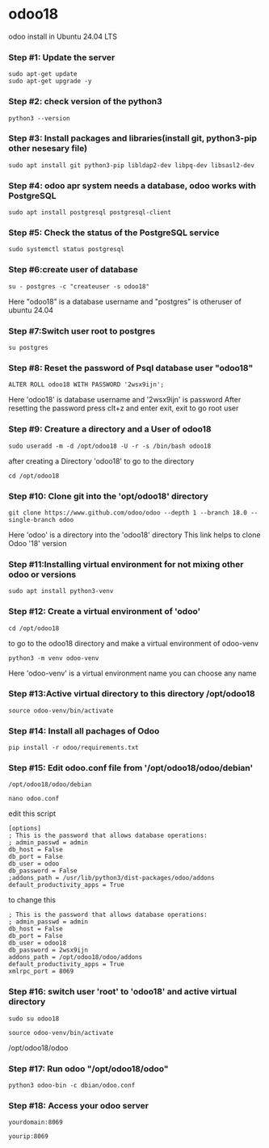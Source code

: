 # odoo18
odoo install in Ubuntu 24.04 LTS
<br>

### Step #1: Update the server
```
sudo apt-get update
sudo apt-get upgrade -y
```
### Step #2: check version of the python3 
```
python3 --version
```
### Step #3: Install packages and libraries(install git, python3-pip other nesesary file)
```
sudo apt install git python3-pip libldap2-dev libpq-dev libsasl2-dev
```
### Step #4: odoo apr system needs a database, odoo works with PostgreSQL 
```
sudo apt install postgresql postgresql-client
```
### Step #5: Check the status of the PostgreSQL service
```
sudo systemctl status postgresql
```
### Step #6:create user of database
```
su - postgres -c "createuser -s odoo18"
```
Here "odoo18" is a database username and "postgres" is otheruser of ubuntu 24.04

### Step #7:Switch user root to postgres 
```
su postgres
```
### Step #8: Reset the password of Psql database user "odoo18"
```
ALTER ROLL odoo18 WITH PASSWORD '2wsx9ijn';
```
Here 'odoo18' is database username and '2wsx9ijn' is password
<be>
After resetting the password press clt+z and enter exit, exit to go root user

### Step #9: Creature a directory and a User of odoo18
```
sudo useradd -m -d /opt/odoo18 -U -r -s /bin/bash odoo18
```
after creating a Directory 'odoo18' to go to the directory 
```
cd /opt/odoo18
```
### Step #10: Clone git into the 'opt/odoo18' directory
```
git clone https://www.github.com/odoo/odoo --depth 1 --branch 18.0 --single-branch odoo
```
Here 'odoo' is a directory into the 'odoo18' directory
<be>
This link helps to clone Odoo '18' version

### Step #11:Installing virtual environment for not mixing other odoo or versions
```
sudo apt install python3-venv
```
### Step #12: Create a virtual environment of 'odoo'
```
cd /opt/odoo18
```
to go to the odoo18 directory and make a virtual environment of odoo-venv
```
python3 -m venv odoo-venv 
```
Here 'odoo-venv' is a virtual environment name you can choose any name

### Step #13:Active virtual directory to this directory /opt/odoo18
```
source odoo-venv/bin/activate
```
### Step #14: Install all pachages of Odoo
```
pip install -r odoo/requirements.txt
```
### Step #15: Edit odoo.conf file from '/opt/odoo18/odoo/debian'
```
/opt/odoo18/odoo/debian
```
```
nano odoo.conf
```
edit this script
```
[options]
; This is the password that allows database operations:
; admin_passwd = admin
db_host = False
db_port = False
db_user = odoo
db_password = False
;addons_path = /usr/lib/python3/dist-packages/odoo/addons
default_productivity_apps = True
```
to change this
```
; This is the password that allows database operations:
; admin_passwd = admin
db_host = False
db_port = False
db_user = odoo18
db_password = 2wsx9ijn
addons_path = /opt/odoo18/odoo/addons
default_productivity_apps = True
xmlrpc_port = 8069
```
### Step #16: switch user 'root' to 'odoo18' and active virtual directory 

```
sudo su odoo18
```
```
source odoo-venv/bin/activate 
```
/opt/odoo18/odoo

### Step #17: Run odoo "/opt/odoo18/odoo"

```
python3 odoo-bin -c dbian/odoo.conf
```

### Step #18: Access your odoo server 
```
yourdomain:8069
```
```
yourip:8069
```
